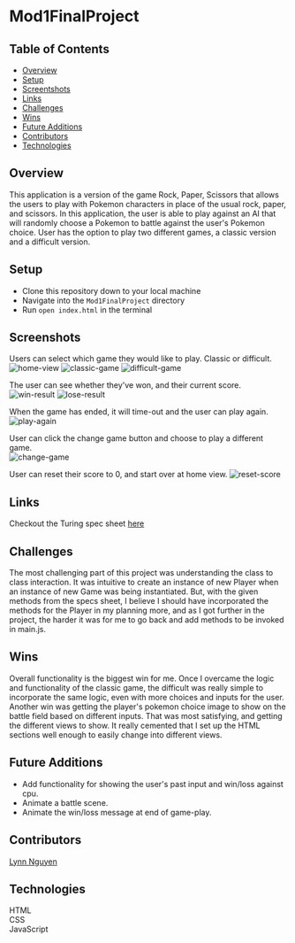 # Mod1FinalProject
## Table of Contents
- [Overview](#overview)
- [Setup](#setup)
- [Screentshots](#screenshots)
- [Links](#links)
- [Challenges](#challenges)
- [Wins](#wins)
- [Future Additions](#future-additions)
- [Contributors](#contributors)
- [Technologies](#technologies)


## Overview

This application is a version of the game Rock, Paper, Scissors that allows the users to play with Pokemon characters in place of the usual rock, paper, and scissors. In this application, the user is able to play against an AI that will randomly choose a Pokemon to battle against the user's Pokemon choice. User has the option to play two different games, a classic version and a difficult version. 

## Setup
  
- Clone this repository down to your local machine
- Navigate into the `Mod1FinalProject` directory
- Run `open index.html` in the terminal
   
## Screenshots  
Users can select which game they would like to play. Classic or difficult.   
![home-view](https://user-images.githubusercontent.com/89872714/142043590-b45466c0-2fb3-40ae-8619-dadc3823c3d2.png)
![classic-game](https://media.giphy.com/media/i7T5l0V0pqGdwEWMzY/giphy.gif)
![difficult-game](https://media.giphy.com/media/sVvuhtxC2ZW5y4XEzk/giphy.gif)
   
The user can see whether they've won, and their current score.    
![win-result](https://user-images.githubusercontent.com/89872714/142043655-a657383d-1554-426e-8563-94fc58e16561.jpg)
![lose-result](https://user-images.githubusercontent.com/89872714/142043696-3268096e-c957-4a13-9f61-49a4f9f7d75c.png)

When the game has ended, it will time-out and the user can play again. 
![play-again](https://media.giphy.com/media/oH3fePQV1POMtHKXhj/giphy.gif)

User can click the change game button and choose to play a different game.   
![change-game](https://media.giphy.com/media/yYk0HUCE3BZpSyijWf/giphy.gif)

User can reset their score to 0, and start over at home view. 
![reset-score](https://media.giphy.com/media/jlQmMWjI3VF9ZaZNyY/giphy.gif)

## Links  
Checkout the Turing spec sheet [here](https://frontend.turing.edu/projects/module-1/rock-paper-scissors-solo.html)

## Challenges 
The most challenging part of this project was understanding the class to class interaction. It was intuitive to create an instance of new Player when an instance of new Game was being instantiated. But, with the given methods from the specs sheet, I believe I should have incorporated the methods for the Player in my planning more, and as I got further in the project, the harder it was for me to go back and add methods to be invoked in main.js. 

## Wins 
Overall functionality is the biggest win for me. Once I overcame the logic and functionality of the classic game, the difficult was really simple to incorporate the same logic, even with more choices and inputs for the user. Another win was getting the player's pokemon choice image to show on the battle field based on different inputs. That was most satisfying, and getting the different views to show. It really cemented that I set up the HTML sections well enough to easily change into different views. 

## Future Additions
- Add functionality for showing the user's past input and win/loss against cpu.  
- Animate a battle scene.   
- Animate the win/loss message at end of game-play. 

## Contributors  
[Lynn Nguyen](https://github.com/Alynn022)  
   
## Technologies
HTML  
CSS  
JavaScript
